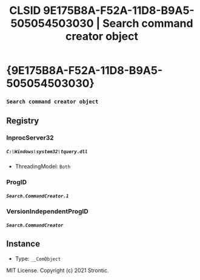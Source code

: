 ﻿---
title: "CLSID 9E175B8A-F52A-11D8-B9A5-505054503030 | Search command creator object"
excerpt: What is COM-Object CLSID 9E175B8A-F52A-11D8-B9A5-505054503030?
---

# {9E175B8A-F52A-11D8-B9A5-505054503030}

### `Search command creator object`

## Registry


### InprocServer32

##### `C:\Windows\system32\tquery.dll`
* ThreadingModel: `Both`

### ProgID

##### `Search.CommandCreator.1`

### VersionIndependentProgID

##### `Search.CommandCreator`

## Instance

* Type: `__ComObject`

MIT License. Copyright (c) 2021 Strontic.


